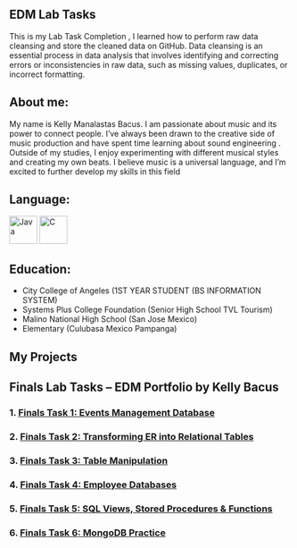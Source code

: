 ## EDM Lab Tasks
This is my Lab Task Completion , I learned how to perform raw data cleansing and store the cleaned data on GitHub. Data cleansing is an essential process in data analysis that involves identifying and correcting errors or inconsistencies in raw data, such as missing values, duplicates, or incorrect formatting.

## About me:
My name is Kelly Manalastas Bacus. I am passionate about music and its power to connect people. I’ve always been drawn to the creative side of music production and have spent time learning about sound engineering . Outside of my studies, I enjoy experimenting with different musical styles and creating my own beats. I believe music is a universal language, and I’m excited to further develop my skills in this field

## Language:
<img src="https://cdn.jsdelivr.net/gh/devicons/devicon/icons/java/java-original.svg" alt="Java" width="50" height="50"/>
<img src="https://cdn.jsdelivr.net/gh/devicons/devicon/icons/c/c-original.svg" alt="C" width="50" height="50"/>

## Education:
- City College of Angeles (1ST YEAR STUDENT (BS INFORMATION SYSTEM)
- Systems Plus College Foundation (Senior High School TVL Tourism)
- Malino National High School (San Jose Mexico)
- Elementary (Culubasa Mexico Pampanga)

## My Projects 

## Finals Lab Tasks – EDM Portfolio by Kelly Bacus

### 1. [Finals Task 1: Events Management Database](https://github.com/kbacus24-0576/EDM-PORTFOLIO-KELLY/blob/main/Final%20task%201/README.md)  
### 2. [Finals Task 2: Transforming ER into Relational Tables](https://github.com/kbacus24-0576/EDM-PORTFOLIO-KELLY/blob/main/Final%20task%202/README.md)  
### 3. [Finals Task 3: Table Manipulation](https://github.com/kbacus24-0576/EDM-PORTFOLIO-KELLY/blob/main/Final%20task%203/README.md)  
### 4. [Finals Task 4: Employee Databases](https://github.com/kbacus24-0576/EDM-PORTFOLIO-KELLY/blob/main/Final%20task%204/README.md)  
### 5. [Finals Task 5: SQL Views, Stored Procedures & Functions](https://github.com/kbacus24-0576/EDM-PORTFOLIO-KELLY/blob/main/Final%20task%205/README.md#finals-task-5--sql-views-stored-procedures--functions)  
### 6. [Finals Task 6: MongoDB Practice](https://github.com/kbacus24-0576/EDM-PORTFOLIO-KELLY/blob/main/Final%20task%206/README.md)
